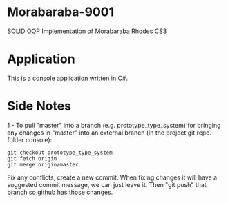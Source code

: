 # Morabaraba-9001
SOLID OOP Implementation of Morabaraba Rhodes CS3

# Application
This is a console application written in C#.

# Side Notes
1 - To pull "master" into a branch (e.g. prototype_type_system) for bringing any changes in "master" into an external branch (in the project git repo. folder console):
```
git checkout prototype_type_system
git fetch origin
git merge origin/master
```
Fix any conflicts, create a new commit. When fixing changes it will have a suggested commit message, we can just leave it. Then "git push" that branch so github has those changes.